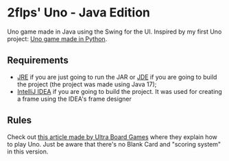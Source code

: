 # 2flps' Uno - Java Edition

Uno game made in Java using the Swing for the UI. Inspired by my first Uno project: [Uno game made in Python](https://github.com/FelipeFlohr/unopython).

## Requirements
- [JRE](https://www.java.com/) if you are just going to run the JAR or [JDE](https://www.oracle.com/java/technologies/javase-downloads.html) if you are going to build the project (the project was made using Java 17);
- [IntelliJ IDEA](https://www.jetbrains.com/idea/) if you are going to build the project. It was used for creating a frame using the IDEA's frame designer

## Rules
Check out [this article made by Ultra Board Games](https://www.ultraboardgames.com/uno/game-rules.php) where they explain how to play Uno. Just be aware that there's no Blank Card and "scoring system" in this version.